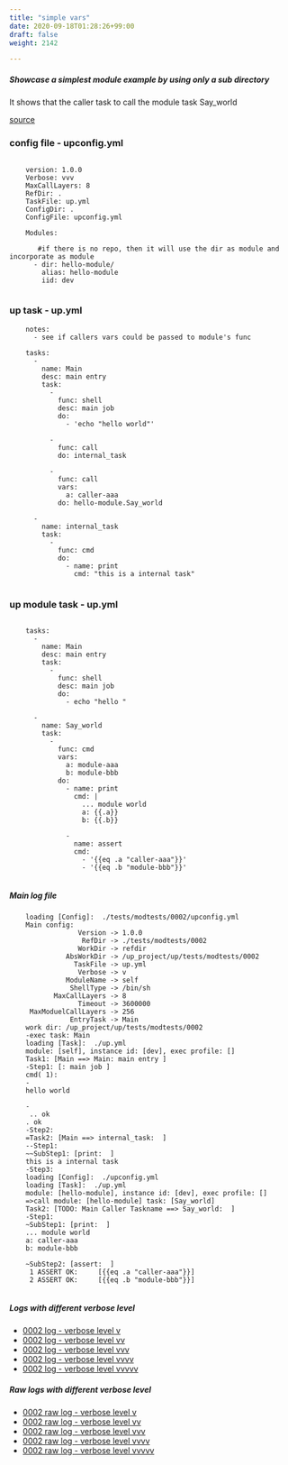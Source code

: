 ```yaml
---
title: "simple vars"
date: 2020-09-18T01:28:26+99:00
draft: false
weight: 2142

---
```


##### Showcase a simplest module example by using only a sub directory

It shows that the caller task to call the module task Say_world


[source](https://github.com/upcmd/up/tree/master/tests/modtests/0002)

### config file - upconfig.yml




```
    
    version: 1.0.0
    Verbose: vvv
    MaxCallLayers: 8
    RefDir: .
    TaskFile: up.yml
    ConfigDir: .
    ConfigFile: upconfig.yml
    
    Modules:
    
       #if there is no repo, then it will use the dir as module and incorporate as module
      - dir: hello-module/
        alias: hello-module
        iid: dev
    
```






### up task - up.yml




```
    notes:
      - see if callers vars could be passed to module's func
    
    tasks:
      -
        name: Main
        desc: main entry
        task:
          -
            func: shell
            desc: main job
            do:
              - 'echo "hello world"'
    
          -
            func: call
            do: internal_task
    
          -
            func: call
            vars:
              a: caller-aaa
            do: hello-module.Say_world
    
      -
        name: internal_task
        task:
          -
            func: cmd
            do:
              - name: print
                cmd: "this is a internal task"
    
```






### up module task - up.yml




```
    
    tasks:
      -
        name: Main
        desc: main entry
        task:
          -
            func: shell
            desc: main job
            do:
              - echo "hello "
    
      -
        name: Say_world
        task:
          -
            func: cmd
            vars:
              a: module-aaa
              b: module-bbb
            do:
              - name: print
                cmd: |
                  ... module world
                  a: {{.a}}
                  b: {{.b}}
    
              -
                name: assert
                cmd:
                  - '{{eq .a "caller-aaa"}}'
                  - '{{eq .b "module-bbb"}}'
    
```








##### Main log file

```
    loading [Config]:  ./tests/modtests/0002/upconfig.yml
    Main config:
                 Version -> 1.0.0
                  RefDir -> ./tests/modtests/0002
                 WorkDir -> refdir
              AbsWorkDir -> /up_project/up/tests/modtests/0002
                TaskFile -> up.yml
                 Verbose -> v
              ModuleName -> self
               ShellType -> /bin/sh
           MaxCallLayers -> 8
                 Timeout -> 3600000
     MaxModuelCallLayers -> 256
               EntryTask -> Main
    work dir: /up_project/up/tests/modtests/0002
    -exec task: Main
    loading [Task]:  ./up.yml
    module: [self], instance id: [dev], exec profile: []
    Task1: [Main ==> Main: main entry ]
    -Step1: [: main job ]
    cmd( 1):
    -
    hello world
    
    -
     .. ok
    . ok
    -Step2:
    =Task2: [Main ==> internal_task:  ]
    --Step1:
    ~~SubStep1: [print:  ]
    this is a internal task
    -Step3:
    loading [Config]:  ./upconfig.yml
    loading [Task]:  ./up.yml
    module: [hello-module], instance id: [dev], exec profile: []
    =>call module: [hello-module] task: [Say_world]
    Task2: [TODO: Main Caller Taskname ==> Say_world:  ]
    -Step1:
    ~SubStep1: [print:  ]
    ... module world
    a: caller-aaa
    b: module-bbb
    
    ~SubStep2: [assert:  ]
     1 ASSERT OK:     [{{eq .a "caller-aaa"}}]
     2 ASSERT OK:     [{{eq .b "module-bbb"}}]
    
```

##### Logs with different verbose level
* [0002 log - verbose level v](../../logs/m0002_v)
* [0002 log - verbose level vv](../../logs/m0002_vv)
* [0002 log - verbose level vvv](../../logs/m0002_vvv)
* [0002 log - verbose level vvvv](../../logs/m0002_vvvv)
* [0002 log - verbose level vvvvv](../../logs/m0002_vvvvv)

##### Raw logs with different verbose level
* [0002 raw log - verbose level v](../../reflogs/m0002_v.log)
* [0002 raw log - verbose level vv](../../reflogs/m0002_vv.log)
* [0002 raw log - verbose level vvv](../../reflogs/m0002_vvv.log)
* [0002 raw log - verbose level vvvv](../../reflogs/m0002_vvvv.log)
* [0002 raw log - verbose level vvvvv](../../reflogs/m0002_vvvvv.log)



